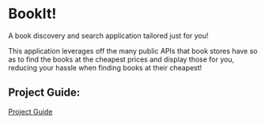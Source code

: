# BookIt!
A book discovery and search application tailored just for you!

This application leverages off the many public APIs that book stores have so as to find the books at the cheapest prices and display those for you, reducing your hassle when finding books at their cheapest!

## Project Guide:
[Project Guide](https://github.com/woojiahao/bookit/blob/master/Installation.md)